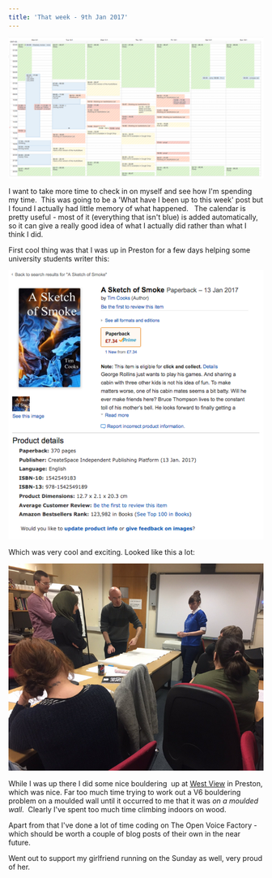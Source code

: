 ```yaml
---
title: 'That week - 9th Jan 2017'
---
```

![Alt text](/assets/uploads/2017/01/Screen-Shot-2017-01-19-at-15.13.11.png)

I want to take more time to check in on myself and see how I'm spending my time.  This was going to be a 'What have I been up to this week' post but I found I actually had little memory of what happened.   The calendar is pretty useful - most of it (everything that isn't blue) is added automatically, so it can give a really good idea of what I actually did rather than what I think I did.

First cool thing was that I was up in Preston for a few days helping some university students writer this:


![Screenshot of an Amazon page for 'A Sketch of Smoke'](/assets/uploads/2017/01/Screen-Shot-2017-01-16-at-09.50.19.png)

Which was very cool and exciting. Looked like this a lot:

![Picture of me talking to students while waving a pen](/assets/uploads/2017/01/Screen-Shot-2017-01-19-at-15.22.54.png)

While I was up there I did some nice bouldering  up at [West View](http://www.preston.gov.uk/yourservices/sport-and-leisure-centres/climbing/) in Preston, which was nice. Far too much time trying to work out a V6 bouldering problem on a moulded wall until it occurred to me that it was _on a moulded wall_.  Clearly I've spent too much time climbing indoors on wood.

Apart from that I've done a lot of time coding on The Open Voice Factory - which should be worth a couple of blog posts of their own in the near future.

Went out to support my girlfriend running on the Sunday as well, very proud of her.
